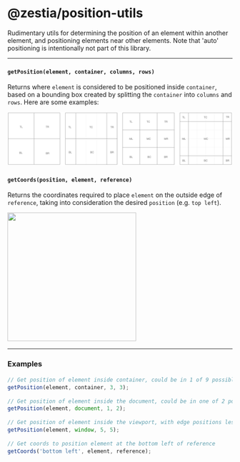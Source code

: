 # @zestia/position-utils

Rudimentary utils for determining the position of an element within another element, and positioning
elements near other elements. Note that 'auto' positioning is intentionally not part of this library.

<hr>

#### `getPosition(element, container, columns, rows)`

Returns where `element` is considered to be positioned inside `container`, based on a bounding box created by splitting the `container` into `columns` and `rows`. Here are some examples:

<img src="assets/position.png" width="860">

#### `getCoords(position, element, reference)`

Returns the coordinates required to place `element` on the outside edge of `reference`, taking into consideration the desired `position` (e.g. `top left`).

<img src="assets/coords.png" width="288" height="288">

<hr />

### Examples

```javascript
// Get position of element inside container, could be in 1 of 9 possible positions
getPosition(element, container, 3, 3);
```

```javascript
// Get position of element inside the document, could be in one of 2 possible locations: top center or bottom center
getPosition(element, document, 1, 2);
```

```javascript
// Get position of element inside the viewport, with edge positions less likely to be considered
getPosition(element, window, 5, 5);
```

```javascript
// Get coords to position element at the bottom left of reference
getCoords('bottom left', element, reference);
```
